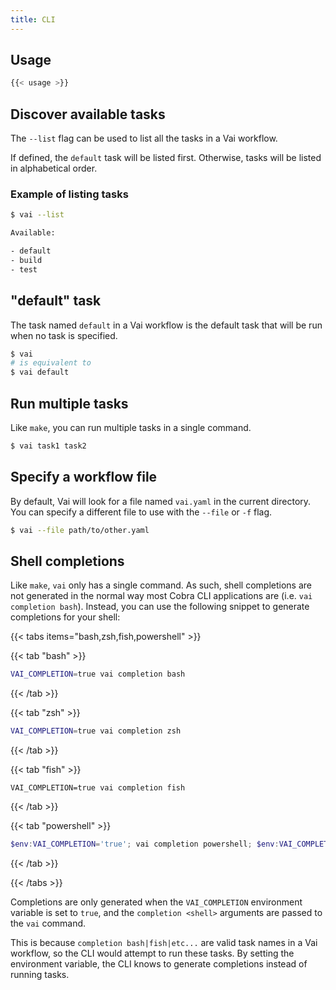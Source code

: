 ```yaml
---
title: CLI
---
```


## Usage

```bash
{{< usage >}}
```

## Discover available tasks

The `--list` flag can be used to list all the tasks in a Vai workflow.

If defined, the `default` task will be listed first. Otherwise, tasks will be listed in alphabetical order.

### Example of listing tasks

```sh
$ vai --list

Available:

- default
- build
- test
```

## "default" task

The task named `default` in a Vai workflow is the default task that will be run when no task is specified.

```sh
$ vai
# is equivalent to
$ vai default
```

## Run multiple tasks

Like `make`, you can run multiple tasks in a single command.

```sh
$ vai task1 task2
```

## Specify a workflow file

By default, Vai will look for a file named `vai.yaml` in the current directory. You can specify a different file to use with the `--file` or `-f` flag.

```sh
$ vai --file path/to/other.yaml
```

## Shell completions

Like `make`, `vai` only has a single command. As such, shell completions are not generated in the normal way most Cobra CLI applications are (i.e. `vai completion bash`). Instead, you can use the following snippet to generate completions for your shell:

{{< tabs items="bash,zsh,fish,powershell" >}}

{{< tab "bash" >}}

```bash
VAI_COMPLETION=true vai completion bash
```

{{< /tab >}}

{{< tab "zsh" >}}

```zsh
VAI_COMPLETION=true vai completion zsh
```

{{< /tab >}}

{{< tab "fish" >}}

```fish
VAI_COMPLETION=true vai completion fish
```

{{< /tab >}}

{{< tab "powershell" >}}

```powershell
$env:VAI_COMPLETION='true'; vai completion powershell; $env:VAI_COMPLETION=$null
```

{{< /tab >}}

{{< /tabs >}}

Completions are only generated when the `VAI_COMPLETION` environment variable is set to `true`, and the `completion <shell>` arguments are passed to the `vai` command.

This is because `completion bash|fish|etc...` are valid task names in a Vai workflow, so the CLI would attempt to run these tasks. By setting the environment variable, the CLI knows to generate completions instead of running tasks.
